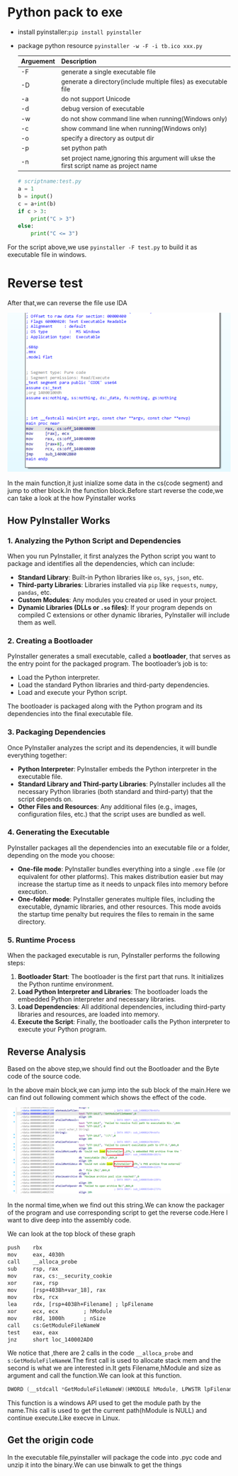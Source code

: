 # Python pack to exe

- install pyinstaller:`pip install pyinstaller`

- package python resource `pyinstaller -w -F -i tb.ico xxx.py`

  | Arguement | Description                                                  |
  | --------- | ------------------------------------------------------------ |
  | -F        | generate a single executable file                            |
  | -D        | generate a directory(include multiple files) as executable file |
  | -a        | do not support Unicode                                       |
  | -d        | debug version of executable                                  |
  | -w        | do not show command line when running(Windows only)          |
  | -c        | show command line when running(Windows only)                 |
  | -o        | specify a directory as output dir                            |
  | -p        | set python path                                              |
  | -n        | set project name,ignoring this argument will ukse the first script name as project name |

  

  ```python
  # scriptname:test.py
  a = 1
  b = input()
  c = a+int(b)
  if c > 3:
      print("C > 3")
  else:
      print("C <= 3")
  ```

  

For the script above,we use `pyinstaller -F test.py` to build it as executable file in windows.



# Reverse test

After that,we can reverse the file use IDA

![image-20241213153510637](./assets/image-20241213153510637.png)

In the main function,it just inialize some data in the cs(code segment) and jump to other block.In the function block.Before start reverse the code,we can take a look at the how Pyinstaller works

## **How PyInstaller Works**

### **1. Analyzing the Python Script and Dependencies**

When you run PyInstaller, it first analyzes the Python script you want to package and identifies all the dependencies, which can include:

- **Standard Library**: Built-in Python libraries like `os`, `sys`, `json`, etc.
- **Third-party Libraries**: Libraries installed via `pip` like `requests`, `numpy`, `pandas`, etc.
- **Custom Modules**: Any modules you created or used in your project.
- **Dynamic Libraries (DLLs or `.so` files)**: If your program depends on compiled C extensions or other dynamic libraries, PyInstaller will include them as well.

### **2. Creating a Bootloader**

PyInstaller generates a small executable, called a **bootloader**, that serves as the entry point for the packaged program. The bootloader’s job is to:

- Load the Python interpreter.
- Load the standard Python libraries and third-party dependencies.
- Load and execute your Python script.

The bootloader is packaged along with the Python program and its dependencies into the final executable file.

### **3. Packaging Dependencies**

Once PyInstaller analyzes the script and its dependencies, it will bundle everything together:

- **Python Interpreter**: PyInstaller embeds the Python interpreter in the executable file.
- **Standard Library and Third-party Libraries**: PyInstaller includes all the necessary Python libraries (both standard and third-party) that the script depends on.
- **Other Files and Resources**: Any additional files (e.g., images, configuration files, etc.) that the script uses are bundled as well.

### **4. Generating the Executable**

PyInstaller packages all the dependencies into an executable file or a folder, depending on the mode you choose:

- **One-file mode**: PyInstaller bundles everything into a single `.exe` file (or equivalent for other platforms). This makes distribution easier but may increase the startup time as it needs to unpack files into memory before execution.
- **One-folder mode**: PyInstaller generates multiple files, including the executable, dynamic libraries, and other resources. This mode avoids the startup time penalty but requires the files to remain in the same directory.

### **5. Runtime Process**

When the packaged executable is run, PyInstaller performs the following steps:

1. **Bootloader Start**: The bootloader is the first part that runs. It initializes the Python runtime environment.
2. **Load Python Interpreter and Libraries**: The bootloader loads the embedded Python interpreter and necessary libraries.
3. **Load Dependencies**: All additional dependencies, including third-party libraries and resources, are loaded into memory.
4. **Execute the Script**: Finally, the bootloader calls the Python interpreter to execute your Python program.



## Reverse Analysis

Based on the above step,we should find out the Bootloader and the Byte code of the source code.

In the above main block,we can jump into the sub block of the main.Here we can find out following comment which shows the effect of the code.

![image-20241213155030499](./assets/image-20241213155030499.png)

In the normal time,when we find out this string.We can know the packager of the program and use corresponding script to get the reverse code.Here I want to dive deep into the assembly code.

We can look at the top block of these graph

```assembly
push    rbx
mov     eax, 4030h
call    __alloca_probe
sub     rsp, rax
mov     rax, cs:__security_cookie
xor     rax, rsp
mov     [rsp+4038h+var_18], rax
mov     rbx, rcx
lea     rdx, [rsp+4038h+Filename] ; lpFilename
xor     ecx, ecx        ; hModule
mov     r8d, 1000h      ; nSize
call    cs:GetModuleFileNameW
test    eax, eax
jnz     short loc_140002AD0
```

We notice that ,there are 2 calls in the code `__alloca_probe` and `s:GetModuleFileNameW`.The first call is used to allocate stack mem and the second is what we are interested in.It gets Filename,hModule and size as argument and call the function.We can look at this function.

```c
DWORD (__stdcall *GetModuleFileNameW)(HMODULE hModule, LPWSTR lpFilename, DWORD nSize)
```

This function is a windows API used to get the module path by the name.This call is used to get the current path(hModule is NULL) and continue execute.Like execve in Linux.

## Get the origin code

In the executable file,pyinstaller will package the code into .pyc code and unzip it into the binary.We can use binwalk to get the things